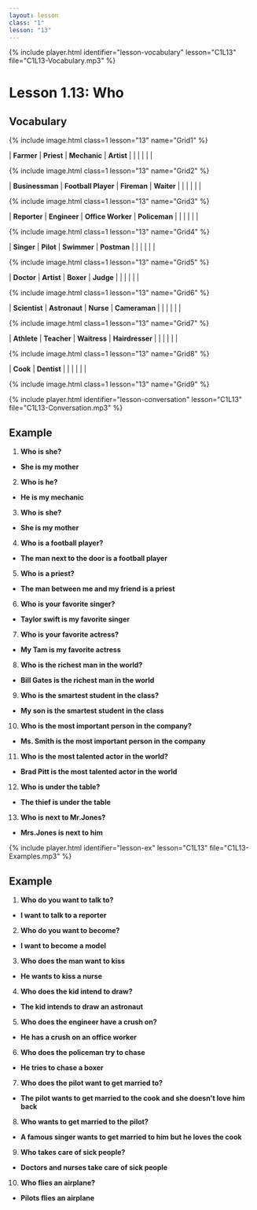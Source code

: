 ```yaml
---
layout: lesson
class: "1"
lesson: "13"
---
```


{% include player.html identifier="lesson-vocabulary" lesson="C1L13" file="C1L13-Vocabulary.mp3" %}
# Lesson 1.13: Who

## Vocabulary


{% include image.html class=1 lesson="13" name="Grid1" %}

| **Farmer** | **Priest**  | **Mechanic**  | **Artist**  | 
|  |   |  |  |

{% include image.html class=1 lesson="13" name="Grid2" %}

| **Businessman** | **Football Player**  | **Fireman**  | **Waiter**  | 
|  |   |  |  |

{% include image.html class=1 lesson="13" name="Grid3" %}

| **Reporter** | **Engineer**  | **Office Worker**  | **Policeman**  | 
|  |   |  |  |

{% include image.html class=1 lesson="13" name="Grid4" %}

| **Singer** | **Pilot**  | **Swimmer**  | **Postman**  | 
|  |   |  |  |

{% include image.html class=1 lesson="13" name="Grid5" %}

| **Doctor** | **Artist**  | **Boxer**  | **Judge**  | 
|  |   |  |  |

{% include image.html class=1 lesson="13" name="Grid6" %}

| **Scientist** | **Astronaut**  | **Nurse**  | **Cameraman**  | 
|  |   |  |  |

{% include image.html class=1 lesson="13" name="Grid7" %}

| **Athlete** | **Teacher**  | **Waitress**  | **Hairdresser**  | 
|  |   |  |  |

{% include image.html class=1 lesson="13" name="Grid8" %}

| **Cook** | **Dentist**  | 
|  |   |  |  |

{% include image.html class=1 lesson="13" name="Grid9" %}




{% include player.html identifier="lesson-conversation" lesson="C1L13" file="C1L13-Conversation.mp3" %}
## Example 
1. **Who is she?**
- **She is my mother**
2. **Who is he?**
- **He is my mechanic**
3. **Who is she?**
- **She is my mother**
4. **Who is a football player?**
- **The man next to the door is a football player**
5. **Who is a priest?**
- **The man between me and my friend is a priest**
6. **Who is your favorite singer?**
- **Taylor swift is my favorite singer**
7. **Who is your favorite actress?**
- **My Tam is my favorite actress**
8. **Who is the richest man in the world?**
- **Bill Gates is the richest man in the world**
9. **Who is the smartest student in the class?**
- **My son is the smartest student in the class**
10. **Who is the most important person in the company?**
- **Ms. Smith is the most important person in the company**
11. **Who is the most talented actor in the world?**
- **Brad Pitt is the most talented actor in the world**
12. **Who is under the table?**
- **The thief is under the table**
13. **Who is next to Mr.Jones?**
- **Mrs.Jones is next to him**


{% include player.html identifier="lesson-ex" lesson="C1L13" file="C1L13-Examples.mp3" %}

## Example 
1. **Who do you want to talk to?**
- **I want to talk to a reporter**
2. **Who do you want to become?**
- **I want to become a model**
3. **Who does the man want to kiss**
- **He wants to kiss a nurse**
4. **Who does the kid intend to draw?**
- **The kid intends to draw an astronaut**
5. **Who does the engineer have a crush on?**
- **He has a crush on an office worker**
6. **Who does the policeman try to chase**
- **He tries to chase a boxer**
7. **Who does the pilot want to get married to?**
- **The pilot wants to get married to the cook and she doesn't love him back**
8. **Who wants to get married to the pilot?**
- **A famous singer wants to get married to him but he loves the cook**
9. **Who takes care of sick people?**
- **Doctors and nurses take care of sick people**
10. **Who flies an airplane?**
- **Pilots flies an airplane**


 